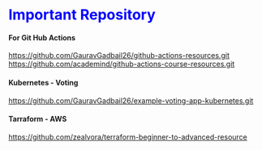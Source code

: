 <h1 style="color:blue;">Important Repository</h1>

<h4> For Git Hub Actions </h4>
<a href="url">https://github.com/GauravGadbail26/github-actions-resources.git</a><br>
<a href="url">https://github.com/academind/github-actions-course-resources.git</a>

<h4> Kubernetes - Voting </h4>
<a href="url">https://github.com/GauravGadbail26/example-voting-app-kubernetes.git</a>

<br>
<h4> Tarraform - AWS </h4>
<a href="url">https://github.com/zealvora/terraform-beginner-to-advanced-resource</a>


